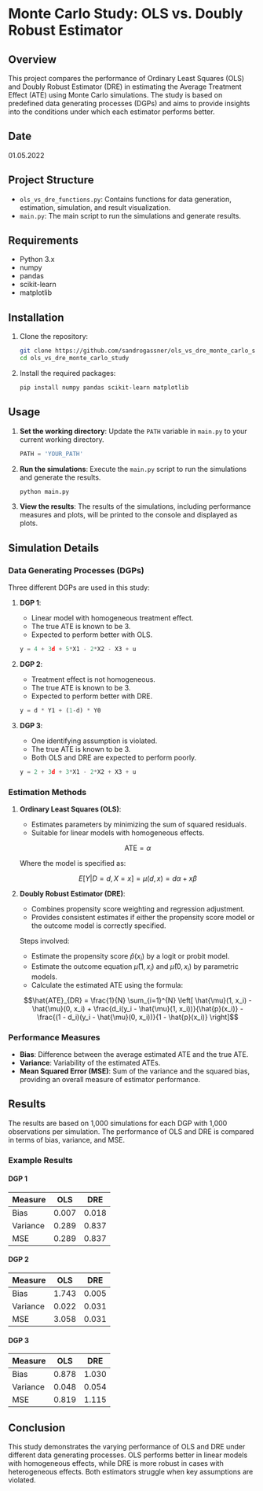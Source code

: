 # Monte Carlo Study: OLS vs. Doubly Robust Estimator

## Overview

This project compares the performance of Ordinary Least Squares (OLS) and Doubly Robust Estimator (DRE) in estimating the Average Treatment Effect (ATE) using Monte Carlo simulations. The study is based on predefined data generating processes (DGPs) and aims to provide insights into the conditions under which each estimator performs better.

## Date

01.05.2022

## Project Structure

- `ols_vs_dre_functions.py`: Contains functions for data generation, estimation, simulation, and result visualization.
- `main.py`: The main script to run the simulations and generate results.

## Requirements

- Python 3.x
- numpy
- pandas
- scikit-learn
- matplotlib

## Installation

1. Clone the repository:
    ```bash
    git clone https://github.com/sandrogassner/ols_vs_dre_monte_carlo_study.git
    cd ols_vs_dre_monte_carlo_study
    ```

2. Install the required packages:
    ```bash
    pip install numpy pandas scikit-learn matplotlib
    ```

## Usage

1. **Set the working directory**:
    Update the `PATH` variable in `main.py` to your current working directory.

    ```python
    PATH = 'YOUR_PATH'
    ```

2. **Run the simulations**:
    Execute the `main.py` script to run the simulations and generate the results.

    ```bash
    python main.py
    ```

3. **View the results**:
    The results of the simulations, including performance measures and plots, will be printed to the console and displayed as plots.

## Simulation Details

### Data Generating Processes (DGPs)

Three different DGPs are used in this study:

1. **DGP 1**:
    - Linear model with homogeneous treatment effect.
    - The true ATE is known to be 3.
    - Expected to perform better with OLS.

    ```python
    y = 4 + 3d + 5*X1 - 2*X2 - X3 + u
    ```

2. **DGP 2**:
    - Treatment effect is not homogeneous.
    - The true ATE is known to be 3.
    - Expected to perform better with DRE.

    ```python
    y = d * Y1 + (1-d) * Y0
    ```

3. **DGP 3**:
    - One identifying assumption is violated.
    - The true ATE is known to be 3.
    - Both OLS and DRE are expected to perform poorly.

    ```python
    y = 2 + 3d + 3*X1 - 2*X2 + X3 + u
    ```

### Estimation Methods

1. **Ordinary Least Squares (OLS)**:
    - Estimates parameters by minimizing the sum of squared residuals.
    - Suitable for linear models with homogeneous effects.

    ```math
    \text{ATE} = \alpha
    ```

    Where the model is specified as:

    ```math
    E[Y | D = d, X = x] = \mu(d, x) = d\alpha + x\beta
    ```

2. **Doubly Robust Estimator (DRE)**:
    - Combines propensity score weighting and regression adjustment.
    - Provides consistent estimates if either the propensity score model or the outcome model is correctly specified.

    Steps involved:

    - Estimate the propensity score $\hat{p}(x_i)$ by a logit or probit model.
    - Estimate the outcome equation $\hat{\mu}(1, x_i)$ and $\hat{\mu}(0, x_i)$ by parametric models.
    - Calculate the estimated ATE using the formula:

    ```math
    \hat{ATE}_{DR} = \frac{1}{N} \sum_{i=1}^{N} \left[ \hat{\mu}(1, x_i) - \hat{\mu}(0, x_i) + \frac{d_i(y_i - \hat{\mu}(1, x_i))}{\hat{p}(x_i)} - \frac{(1 - d_i)(y_i - \hat{\mu}(0, x_i))}{1 - \hat{p}(x_i)} \right]
    ```

### Performance Measures

- **Bias**: Difference between the average estimated ATE and the true ATE.
- **Variance**: Variability of the estimated ATEs.
- **Mean Squared Error (MSE)**: Sum of the variance and the squared bias, providing an overall measure of estimator performance.

## Results

The results are based on 1,000 simulations for each DGP with 1,000 observations per simulation. The performance of OLS and DRE is compared in terms of bias, variance, and MSE.

### Example Results

#### DGP 1

| Measure  | OLS   | DRE   |
|----------|-------|-------|
| Bias     | 0.007 | 0.018 |
| Variance | 0.289 | 0.837 |
| MSE      | 0.289 | 0.837 |

#### DGP 2

| Measure  | OLS   | DRE   |
|----------|-------|-------|
| Bias     | 1.743 | 0.005 |
| Variance | 0.022 | 0.031 |
| MSE      | 3.058 | 0.031 |

#### DGP 3

| Measure  | OLS   | DRE   |
|----------|-------|-------|
| Bias     | 0.878 | 1.030 |
| Variance | 0.048 | 0.054 |
| MSE      | 0.819 | 1.115 |

## Conclusion

This study demonstrates the varying performance of OLS and DRE under different data generating processes. OLS performs better in linear models with homogeneous effects, while DRE is more robust in cases with heterogeneous effects. Both estimators struggle when key assumptions are violated.
